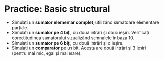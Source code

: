 # Practice: Basic structural
  - Simulați un **sumator elementar complet**, utilizând sumatoare elementare parțiale.
  - Simulați un **sumator pe 4 biți**, cu două intrări și două ieșiri. Verificați corectitudinea sumatorului vizualizând semnalele în baza 10.
  - Simulați un **sumator pe 6 biți**, cu două intrări și o ieșire.
  - Simulați un **comparator** pe un bit. Acesta are două intrări și 3 ieșiri (pentru mai mic, egal și mai mare). 